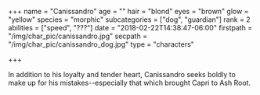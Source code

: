 +++
name = "Canissandro"
age = ""
hair = "blond"
eyes = "brown"
glow = "yellow"
species = "morphic"
subcategories = ["dog", "guardian"]
rank = 2
abilities = ["speed", "???"]
date = "2018-02-22T14:38:47-06:00"
firstpath = "/img/char_pic/canissandro.jpg"
secpath = "/img/char_pic/canissandro_dog.jpg"
type = "characters"

+++

In addition to his loyalty and tender heart, Canissandro seeks boldly to make up for his mistakes--especially that which brought Capri to Ash Root.
